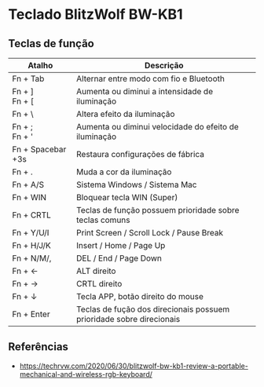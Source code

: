 # Teclado BlitzWolf BW-KB1

## Teclas de função

| Atalho | Descrição |
| ----- | ----- |
| Fn + Tab | Alternar entre modo com fio e Bluetooth |
| Fn + ] <br> Fn + [ | Aumenta ou diminui a intensidade de iluminação |
| Fn + \ | Altera efeito da iluminação |
| Fn + ; <br> Fn + '  | Aumenta ou diminui velocidade do efeito de iluminação |
| Fn + Spacebar +3s | Restaura configurações de fábrica |/
| Fn + .| Muda a cor da iluminação |
| Fn + A/S| Sistema Windows / Sistema Mac |
| Fn + WIN | Bloquear tecla WIN (Super) |
| Fn + CRTL| Teclas de função possuem prioridade sobre teclas comuns |
| Fn + Y/U/I | Print Screen / Scroll Lock / Pause Break |
| Fn + H/J/K | Insert / Home / Page Up |
| Fn + N/M/, | DEL / End / Page Down |
| Fn + ← | ALT direito |
| Fn + → | CRTL direito |
| Fn + ↓ | Tecla APP, botão direito do mouse |
| Fn + Enter | Teclas de fução dos direcionais possuem prioridade sobre direcionais |

## Referências

- <https://techrvw.com/2020/06/30/blitzwolf-bw-kb1-review-a-portable-mechanical-and-wireless-rgb-keyboard/>
